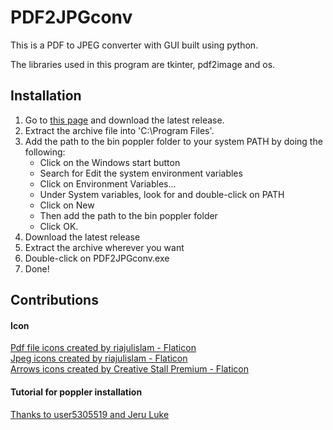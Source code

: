 # PDF2JPGconv

This is a PDF to JPEG converter with GUI built using python.

The libraries used in this program are tkinter, pdf2image and os.

## Installation

1. Go to [this page](https://github.com/oschwartz10612/poppler-windows/releases/) and download the latest release.
2. Extract the archive file into 'C:\Program Files'.
3. Add the path to the bin poppler folder to your system PATH by doing the following: 
    - Click on the Windows start button
    - Search for Edit the system environment variables
    - Click on Environment Variables...
    - Under System variables, look for and double-click on PATH
    - Click on New
    - Then add the path to the bin poppler folder
    - Click OK.
4. Download the latest release
5. Extract the archive wherever you want
6. Double-click on PDF2JPGconv.exe
7. Done!

## Contributions

#### Icon

[Pdf file icons created by riajulislam - Flaticon](https://www.flaticon.com/free-icons/pdf-file) <br>
[Jpeg icons created by riajulislam - Flaticon](https://www.flaticon.com/free-icons/jpeg) <br>
[Arrows icons created by Creative Stall Premium - Flaticon](https://www.flaticon.com/free-icons/arrows)

#### Tutorial for poppler installation

[Thanks to user5305519 and Jeru Luke](https://stackoverflow.com/questions/18381713/how-to-install-poppler-on-windows)
